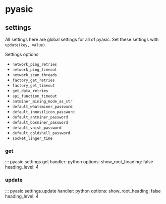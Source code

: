 # pyasic
## settings

All settings here are global settings for all of pyasic.  Set these settings with `update(key, value)`.

Settings options:

- `network_ping_retries`
- `network_ping_timeout`
- `network_scan_threads`
- `factory_get_retries`
- `factory_get_timeout`
- `get_data_retries`
- `api_function_timeout`
- `antminer_mining_mode_as_str`
- `default_whatsminer_password`
- `default_innosilicon_password`
- `default_antminer_password`
- `default_bosminer_password`
- `default_vnish_password`
- `default_goldshell_password`
- `socket_linger_time`


### get
::: pyasic.settings.get
    handler: python
    options:
        show_root_heading: false
        heading_level: 4

### update
::: pyasic.settings.update
    handler: python
    options:
        show_root_heading: false
        heading_level: 4
